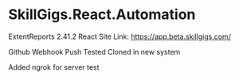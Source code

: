 # SkillGigs.React.Automation
ExtentReports 2.41.2 
React Site Link: https://app.beta.skillgigs.com/

Github Webhook Push Tested
Cloned in new system

Added ngrok for server test

